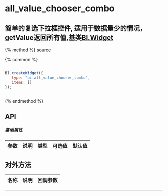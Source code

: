 # all_value_chooser_combo

## 简单的复选下拉框控件, 适用于数据量少的情况，getValue返回所有值,基类[BI.Widget](/core/widget.md)

{% method %}
[source](https://jsfiddle.net/fineui/q076jyfL/)

{% common %}
```javascript

BI.createWidget({
   type: "bi.all_value_chooser_combo",
   items: []
});



```

{% endmethod %}

## API
##### 基础属性
| 参数    | 说明           | 类型  | 可选值 | 默认值
| :------ |:-------------  | :-----| :----|:----



## 对外方法
| 名称     | 说明                           |  回调参数
| :------ |:-------------                  | :-----



---